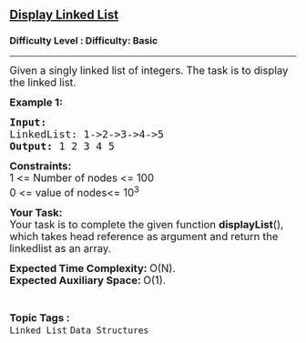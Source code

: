 <h2><a href="https://www.geeksforgeeks.org/problems/display-linked-list/1?page=3&category=Linked%20List&difficulty=Basic,Easy&sortBy=submissions">Display Linked List</a></h2><h3>Difficulty Level : Difficulty: Basic</h3><hr><div class="problems_problem_content__Xm_eO"><p><span style="font-size: 18px;">Given a singly linked list of integers. The task is to display the linked list.</span></p>
<p><span style="font-size: 18px;"><strong>Example 1:</strong></span></p>
<pre><span style="font-size: 18px;"><strong>Input:
</strong>LinkedList: 1-&gt;2-&gt;3-&gt;4-&gt;5
<strong>Output: </strong>1 2 3 4 5</span>
</pre>
<p><span style="font-size: 18px;"><strong>Constraints:</strong><br>1 &lt;= Number of nodes &lt;= 100<br>0 &lt;= value of nodes&lt;= 10<sup>3</sup></span></p>
<p><span style="font-size: 18px;"><strong>Your Task:</strong><br>Your task is to complete the given function <strong>displayList</strong>(), which takes head reference as argument and return the linkedlist as an array.</span></p>
<p><span style="font-size: 18px;"><strong>Expected Time Complexity:&nbsp;</strong>O(N).<br><strong>Expected Auxiliary Space:&nbsp;</strong>O(1).</span></p></div><br><p><span style=font-size:18px><strong>Topic Tags : </strong><br><code>Linked List</code>&nbsp;<code>Data Structures</code>&nbsp;